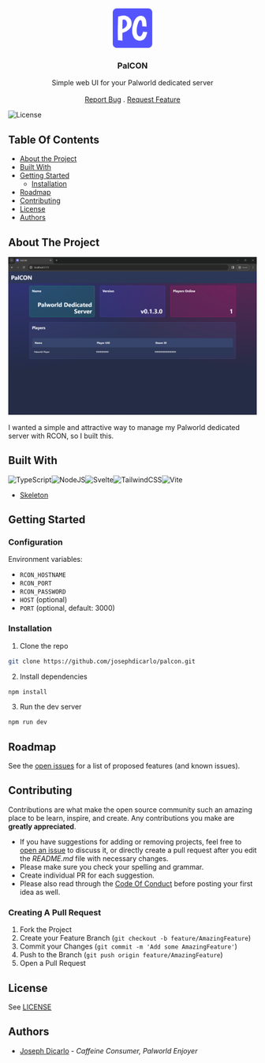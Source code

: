 <br/>
<p align="center">
  <a href="https://github.com/josephdicarlo1/palcon">
    <img src="static/android-chrome-192x192.png" alt="Logo" width="80" height="80">
  </a>

  <h3 align="center">PalCON</h3>

  <p align="center">
    Simple web UI for your Palworld dedicated server
    <br/>
    <br/>
    <a href="https://github.com/josephdicarlo1/palcon/issues">Report Bug</a>
    .
    <a href="https://github.com/josephdicarlo1/palcon/issues">Request Feature</a>
  </p>
</p>

![License](https://img.shields.io/github/license/josephdicarlo1/palcon)

## Table Of Contents

- [About the Project](#about-the-project)
- [Built With](#built-with)
- [Getting Started](#getting-started)
  - [Installation](#installation)
- [Roadmap](#roadmap)
- [Contributing](#contributing)
- [License](#license)
- [Authors](#authors)

## About The Project

![Screen Shot](images/palcon-screenshot.png)

I wanted a simple and attractive way to manage my Palworld dedicated server with RCON, so I built this.

## Built With

![TypeScript](https://img.shields.io/badge/typescript-%23007ACC.svg?style=for-the-badge&logo=typescript&logoColor=white)![NodeJS](https://img.shields.io/badge/node.js-6DA55F?style=for-the-badge&logo=node.js&logoColor=white)![Svelte](https://img.shields.io/badge/svelte-%23f1413d.svg?style=for-the-badge&logo=svelte&logoColor=white)![TailwindCSS](https://img.shields.io/badge/tailwindcss-%2338B2AC.svg?style=for-the-badge&logo=tailwind-css&logoColor=white)![Vite](https://img.shields.io/badge/vite-%23646CFF.svg?style=for-the-badge&logo=vite&logoColor=white)

- [Skeleton](https://www.skeleton.dev/)

## Getting Started

### Configuration

Environment variables:

- `RCON_HOSTNAME`
- `RCON_PORT`
- `RCON_PASSWORD`
- `HOST` (optional)
- `PORT` (optional, default: 3000)

### Installation

1. Clone the repo

```sh
git clone https://github.com/josephdicarlo/palcon.git
```

2. Install dependencies

```sh
npm install
```

3. Run the dev server

```sh
npm run dev
```

## Roadmap

See the [open issues](https://github.com/josephdicarlo1/palcon/issues) for a list of proposed features (and known issues).

## Contributing

Contributions are what make the open source community such an amazing place to be learn, inspire, and create. Any contributions you make are **greatly appreciated**.

- If you have suggestions for adding or removing projects, feel free to [open an issue](https://github.com/josephdicarlo1/palcon/issues/new) to discuss it, or directly create a pull request after you edit the _README.md_ file with necessary changes.
- Please make sure you check your spelling and grammar.
- Create individual PR for each suggestion.
- Please also read through the [Code Of Conduct](https://github.com/josephdicarlo1/palcon/blob/main/CODE_OF_CONDUCT.md) before posting your first idea as well.

### Creating A Pull Request

1. Fork the Project
2. Create your Feature Branch (`git checkout -b feature/AmazingFeature`)
3. Commit your Changes (`git commit -m 'Add some AmazingFeature'`)
4. Push to the Branch (`git push origin feature/AmazingFeature`)
5. Open a Pull Request

## License

See [LICENSE](https://github.com/josephdicarlo1/palcon/blob/main/LICENSE)

## Authors

- [Joseph Dicarlo](https://github.com/josephdicarlo1/) - _Caffeine Consumer, Palworld Enjoyer_
